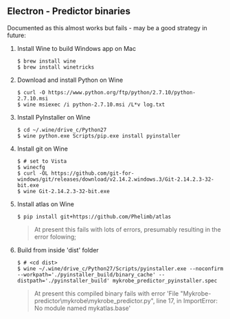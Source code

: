 ## Electron - Predictor binaries

Documented as this almost works but fails - may be a good strategy in future:

1. Install Wine to build Windows app on Mac

	```
	$ brew install wine
	$ brew install winetricks
	```

2. Download and install Python on Wine

	```
	$ curl -O https://www.python.org/ftp/python/2.7.10/python-2.7.10.msi
	$ wine msiexec /i python-2.7.10.msi /L*v log.txt
	```

3. Install PyInstaller on Wine

	```
	$ cd ~/.wine/drive_c/Python27
	$ wine python.exe Scripts/pip.exe install pyinstaller
	```

4. Install git on Wine

	```
	$ # set to Vista
	$ winecfg
	$ curl -OL https://github.com/git-for-windows/git/releases/download/v2.14.2.windows.3/Git-2.14.2.3-32-bit.exe
	$ wine Git-2.14.2.3-32-bit.exe
	```

5. Install atlas on Wine

	```
	$ pip install git+https://github.com/Phelimb/atlas
	```

	> At present this fails with lots of errors, presumably resulting in the error folowing;

6. Build from inside 'dist' folder

	```
	$ # <cd dist>
	$ wine ~/.wine/drive_c/Python27/Scripts/pyinstaller.exe --noconfirm --workpath='./pyinstaller_build/binary_cache' --distpath='./pyinstaller_build' mykrobe_predictor_pyinstaller.spec
	```

	> At present this compiled binary fails with error
	> 'File "Mykrobe-predictor\mykrobe\mykrobe_predictor.py", line 17, in <module>
ImportError: No module named mykatlas.base'